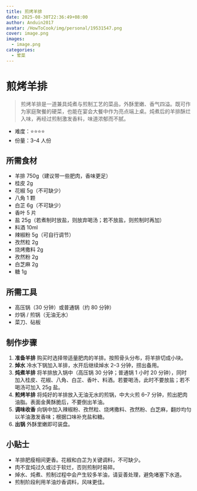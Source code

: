 ```yaml
---
title: 煎烤羊排
date: 2025-08-30T22:36:49+08:00
author: Anduin2017
avatar: /HowToCook/img/personal/19531547.png
cover: image.png
images:
  - image.png
categories:
  - 荤菜
---
```


# 煎烤羊排

> 煎烤羊排是一道兼具炖煮与煎制工艺的菜品，外酥里嫩、香气四溢。既可作为家庭聚餐的硬菜，也能在宴会大餐中作为亮点端上桌。炖煮后的羊排酥烂入味，再经过煎制激发香料，味道浓郁而不腻。

- 难度：⭐⭐⭐⭐
- 份量：3–4 人份

## 所需食材

- 羊排 750g（建议带一些肥肉，香味更足）
- 桂皮 2g
- 花椒 5g（不可缺少）
- 八角 1 颗
- 白芷 6g（不可缺少）
- 香叶 5 片
- 盐 25g（若煮制时放盐，则放弃喝汤；若不放盐，则煎制时再加）
- 料酒 10ml
- 辣椒粉 5g（可自行调节）
- 孜然粒 2g
- 烧烤撒料 2g
- 孜然粉 2g
- 白芝麻 2g
- 糖 1g

## 所需工具

- 高压锅（30 分钟）或普通锅（约 80 分钟）
- 炒锅 / 煎锅（无油无水）
- 菜刀、砧板

## 制作步骤

1. **准备羊排**
   购买时选择带适量肥肉的羊排。按照骨头分布，将羊排切成小块。
2. **焯水**
   冷水下锅加入羊排，水开后继续焯水 2–3 分钟，捞出备用。
3. **炖煮羊排**
   将羊排放入锅中（高压锅 30 分钟；普通锅 1 小时 20 分钟），同时加入桂皮、花椒、八角、白芷、香叶、料酒。若要喝汤，此时不要放盐；若不喝汤可加入 25g 盐。
4. **煎烤羊排**
   将炖好的羊排放入无油无水的煎锅，中大火煎 6–7 分钟，煎出肥肉油脂。表面金黄酥脆后，不要倒出羊油。
5. **调味收香**
   向锅中加入辣椒粉、孜然粒、烧烤撒料、孜然粉、白芝麻，翻炒均匀以羊油激发香味；根据口味补充盐和糖。
6. **出锅**
   外酥里嫩即可装盘。

## 小贴士

- 羊排肥瘦相间更香。花椒和白芷为关键调料，不可缺少。
- 肉不宜炖过久或过于软烂，否则煎制时易碎。
- 焯水、炖煮、煎制过程中会产生较多羊油，请妥善处理，避免堵塞下水道。
- 煎制阶段利用羊油炒香调料，风味更佳。
